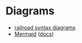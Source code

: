 # Diagrams

- [railroad syntax diagrams](https://github.com/tabatkins/railroad-diagrams)
- [Mermaid](https://github.com/knsv/mermaid) ([docs](https://mermaidjs.github.io/usage.html))